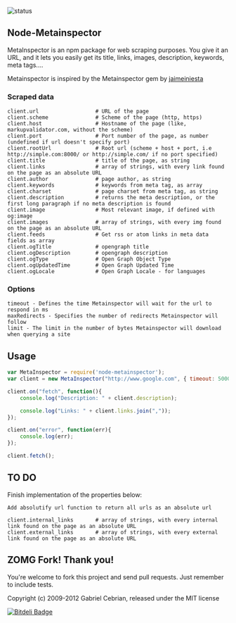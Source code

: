 ![status](https://secure.travis-ci.org/gabceb/node-metainspector.png?branch=master)

## Node-Metainspector

MetaInspector is an npm package for web scraping purposes. You give it an URL, and it lets you easily get its title, links, images, description, keywords, meta tags....

Metainspector is inspired by the Metainspector gem by [jaimeiniesta](https://github.com/jaimeiniesta/metainspector)

### Scraped data

```
client.url                  # URL of the page
client.scheme               # Scheme of the page (http, https)
client.host                 # Hostname of the page (like, markupvalidator.com, without the scheme)
client.port                 # Port number of the page, as number (undefined if url doesn't specify port)
client.rootUrl              # Root url (scheme + host + port, i.e http://simple.com:8000/ or http://simple.com/ if no port specified)
client.title                # title of the page, as string
client.links                # array of strings, with every link found on the page as an absolute URL
client.author               # page author, as string
client.keywords             # keywords from meta tag, as array
client.charset              # page charset from meta tag, as string
client.description          # returns the meta description, or the first long paragraph if no meta description is found
client.image                # Most relevant image, if defined with og:image
client.images               # array of strings, with every img found on the page as an absolute URL
client.feeds                # Get rss or atom links in meta data fields as array
client.ogTitle              # opengraph title
client.ogDescription        # opengraph description
client.ogType               # Open Graph Object Type
client.ogUpdatedTime        # Open Graph Updated Time
client.ogLocale             # Open Graph Locale - for languages
```

### Options

```
timeout - Defines the time Metainspector will wait for the url to respond in ms
maxRedirects - Specifies the number of redirects Metainspector will follow
limit - The limit in the number of bytes Metainspector will download when querying a site
```

## Usage

```javascript
var MetaInspector = require('node-metainspector');
var client = new MetaInspector("http://www.google.com", { timeout: 5000 });

client.on("fetch", function(){
    console.log("Description: " + client.description);

    console.log("Links: " + client.links.join(","));
});

client.on("error", function(err){
	console.log(err);
});

client.fetch();

```

## TO DO

Finish implementation of the properties below:

```
Add absolutify url function to return all urls as an absolute url

client.internal_links     	# array of strings, with every internal link found on the page as an absolute URL
client.external_links     	# array of strings, with every external link found on the page as an absolute URL

```

## ZOMG Fork! Thank you!
You're welcome to fork this project and send pull requests. Just remember to include tests.

Copyright (c) 2009-2012 Gabriel Cebrian, released under the MIT license

[![Bitdeli Badge](https://d2weczhvl823v0.cloudfront.net/gabceb/node-metainspector/trend.png)](https://bitdeli.com/free "Bitdeli Badge")

